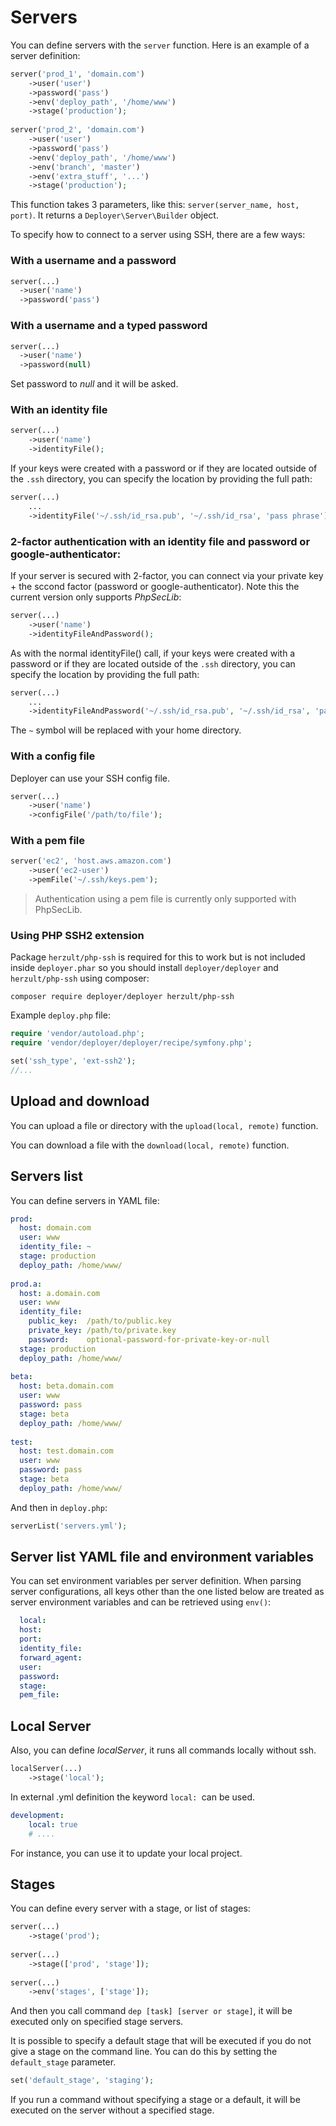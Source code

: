 # Servers

You can define servers with the `server` function. Here is an example of a server definition:

~~~ php
server('prod_1', 'domain.com')
    ->user('user')
    ->password('pass')
    ->env('deploy_path', '/home/www')
    ->stage('production');
    
server('prod_2', 'domain.com')
    ->user('user')
    ->password('pass')
    ->env('deploy_path', '/home/www')
    ->env('branch', 'master')
    ->env('extra_stuff', '...')
    ->stage('production');
~~~

This function takes 3 parameters, like this: `server(server_name, host, port)`. It returns a `Deployer\Server\Builder` object.

To specify how to connect to a server using SSH, there are a few ways:

### With a username and a password

~~~ php
server(...)
  ->user('name')
  ->password('pass')
~~~

### With a username and a typed password

~~~ php
server(...)
  ->user('name')
  ->password(null)
~~~

Set password to *null* and it will be asked.

### With an identity file

~~~ php
server(...)
    ->user('name')
    ->identityFile();
~~~

If your keys were created with a password or if they are located outside of the `.ssh` directory, you can specify the location by providing the full path:

~~~ php
server(...)
    ...
    ->identityFile('~/.ssh/id_rsa.pub', '~/.ssh/id_rsa', 'pass phrase');
~~~

### 2-factor authentication with an identity file and password or google-authenticator:

If your server is secured with 2-factor, you can connect via your private key + the sccond factor (password or google-authenticator).  Note this the current version only supports *PhpSecLib*:

~~~ php
server(...)
    ->user('name')
    ->identityFileAndPassword();
~~~

As with the normal identityFile() call, if your keys were created with a password or if they are located outside of the `.ssh` directory, you can specify the location by providing the full path:

~~~ php
server(...)
    ...
    ->identityFileAndPassword('~/.ssh/id_rsa.pub', '~/.ssh/id_rsa', 'pass phrase', 'password');
~~~

The `~` symbol  will be replaced with your home directory. 

### With a config file

Deployer can use your SSH config file.

~~~ php
server(...)
    ->user('name')
    ->configFile('/path/to/file');
~~~

### With a pem file

~~~ php
server('ec2', 'host.aws.amazon.com')
    ->user('ec2-user')
    ->pemFile('~/.ssh/keys.pem');
~~~

> Authentication using a pem file is currently only supported with PhpSecLib.

### Using PHP SSH2 extension

Package `herzult/php-ssh` is required for this to work but is not included inside `deployer.phar` so you should install `deployer/deployer` and `herzult/php-ssh` using composer:

```
composer require deployer/deployer herzult/php-ssh
```
Example `deploy.php` file:

```php
require 'vendor/autoload.php';
require 'vendor/deployer/deployer/recipe/symfony.php';

set('ssh_type', 'ext-ssh2');
//...
```
## Upload and download

You can upload a file or directory with the `upload(local, remote)` function.

You can download a file with the `download(local, remote)` function.

## Servers list

You can define servers in YAML file:

~~~ yml
prod:
  host: domain.com
  user: www
  identity_file: ~
  stage: production
  deploy_path: /home/www/
  
prod.a:
  host: a.domain.com
  user: www
  identity_file:
    public_key:  /path/to/public.key
    private_key: /path/to/private.key
    password:    optional-password-for-private-key-or-null
  stage: production
  deploy_path: /home/www/  
  
beta:
  host: beta.domain.com
  user: www
  password: pass
  stage: beta
  deploy_path: /home/www/
  
test:
  host: test.domain.com
  user: www
  password: pass
  stage: beta
  deploy_path: /home/www/  
~~~

And then in `deploy.php`:

~~~ php
serverList('servers.yml');
~~~

## Server list YAML file and environment variables

You can set environment variables per server definition. When parsing server configurations, all keys other than the one listed below are treated as server environment variables and can be retrieved using `env()`:

~~~ yml
  local:
  host: 
  port:
  identity_file: 
  forward_agent:
  user:
  password:
  stage:
  pem_file:
~~~

## Local Server

Also, you can define *localServer*, it runs all commands locally without ssh.

~~~ php
localServer(...)
    ->stage('local');
~~~

In external .yml definition the keyword `local: `can be used.

~~~ yml
development:
    local: true
    # ....
~~~

For instance, you can use it to update your local project.

## Stages

You can define every server with a stage, or list of stages:

~~~ php
server(...)
    ->stage('prod');
    
server(...)
    ->stage(['prod', 'stage']);    
    
server(...)
    ->env('stages', ['stage']);    
~~~

And then you call command `dep [task] [server or stage]`, it will be executed only on specified stage servers.

It is possible to specify a default stage that will be executed if you do not give a stage on the command line. You can do this by setting the `default_stage` parameter.

~~~ php 
set('default_stage', 'staging'); 
~~~

If you run a command without specifying a stage or a default, it will be executed on the server without a specified stage.
